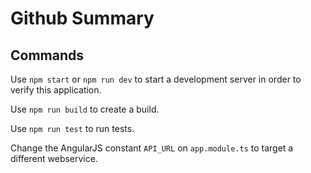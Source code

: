 # Github Summary

## Commands

Use `npm start` or `npm run dev` to start a development server in order to verify this application.

Use `npm run build` to create a build.

Use `npm run test` to run tests.

Change the AngularJS constant `API_URL` on `app.module.ts` to target a different webservice.